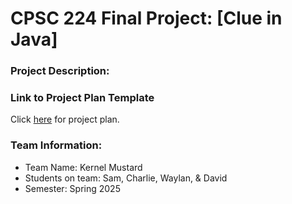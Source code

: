 # CPSC 224 Final Project: [Clue in Java]

### Project Description:

### Link to Project Plan Template
Click [here](https://docs.google.com/document/d/1rAvvZDO3ekzQprj72YmAgo4J0YhkDa2sA9NYbiRW6rM/edit?usp=sharing) for project plan.

### Team Information:

- Team Name: Kernel Mustard
- Students on team: Sam, Charlie, Waylan, & David
- Semester: Spring 2025


